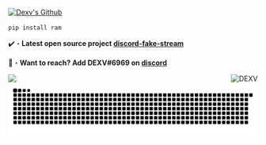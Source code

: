 <a href="https://www.youtube.com/watch?v=zL19uMsnpSU&t=1402s&ab_channel=cameronbarnett" target="_blank"> <img src="https://i.pinimg.com/originals/2e/d2/03/2ed2035c5dee36030df9c86d7d611c24.jpg" alt="Dexv's Github"/></a>


```sh-session
pip install ram
```


✔️・**Latest open source project [discord-fake-stream](https://github.com/DXVVAY/discord-fake-twitch-streamer)**

📩・**Want to reach? Add DEXV#6969 on [discord](https://www.youtube.com/watch?v=zL19uMsnpSU&t=1402s&ab_channel=cameronbarnett)**

</a><img align="right" src="https://github-readme-stats.vercel.app/api/top-langs?username=DXVVAY&count_private=true&hide=procfile,css&theme=dark&border_color=000000&cache_seconds=1800&layout=compact&langs_count=10&custom_title=Most Used Coding Languages" alt="DEXV" /> </p>


<a href="https://www.youtube.com/watch?v=zL19uMsnpSU&t=1402s&ab_channel=cameronbarnett" target="_blank"> <img src="https://media.discordapp.net/attachments/690273779347226625/1005187109495259187/dexv_banner.png"/></a>
<a href="https://www.youtube.com/watch?v=zL19uMsnpSU&t=1402s&ab_channel=cameronbarnett" target="_blank"><img src="https://github.com/Rdimo/Rdimo/blob/output/github-contribution-grid-snake.svg" alt="sneke"></a>

